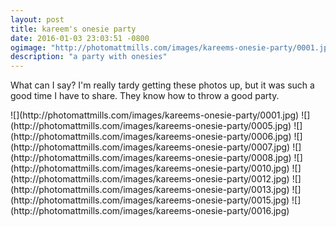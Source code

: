 ```yaml
---
layout: post
title: kareem's onesie party
date: 2016-01-03 23:03:51 -0800
ogimage: "http://photomattmills.com/images/kareems-onesie-party/0001.jpg"
description: "a party with onesies"
---
```


What can I say? I'm really tardy getting these photos up, but it was such a good time I have to share. They know how to throw a good party. 

<span style="display:block;" class="center">
  ![](http://photomattmills.com/images/kareems-onesie-party/0001.jpg)
  ![](http://photomattmills.com/images/kareems-onesie-party/0005.jpg)
  ![](http://photomattmills.com/images/kareems-onesie-party/0006.jpg)
  ![](http://photomattmills.com/images/kareems-onesie-party/0007.jpg)
  ![](http://photomattmills.com/images/kareems-onesie-party/0008.jpg)
  ![](http://photomattmills.com/images/kareems-onesie-party/0010.jpg)
  ![](http://photomattmills.com/images/kareems-onesie-party/0012.jpg)
  ![](http://photomattmills.com/images/kareems-onesie-party/0013.jpg)
  ![](http://photomattmills.com/images/kareems-onesie-party/0015.jpg)
  ![](http://photomattmills.com/images/kareems-onesie-party/0016.jpg)
</span>
